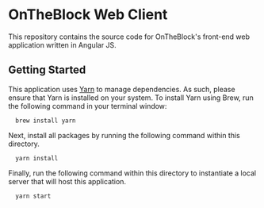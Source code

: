 # OnTheBlock Web Client
This repository contains the source code for OnTheBlock's front-end web application written in Angular JS.

## Getting Started
This application uses [Yarn](https://yarnpkg.com/en/) to manage dependencies. As such, please ensure that Yarn is installed on your system. To install Yarn using Brew, run the following command in your terminal window:
```
  brew install yarn
```

Next, install all packages by running the following command within this directory.
```
  yarn install
```

Finally, run the following command within this directory to instantiate a local server that will host this application.
```
  yarn start
```
